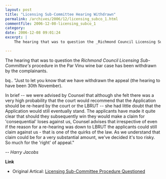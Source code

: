 ```yaml
---
layout: post
title: "Licensing Sub-Committee Hearing Withdrawn"
permalink: /archives/2006/12/licensing_subco_1.html
commentfile: 2006-12-08-licensing_subco_1
category: 
date: 2006-12-08 09:01:24
excerpt: |
    The hearing that was to question the _Richmond Council Licensing Sub-Committee's_ procedure in the Par Vinu wine bar case has been withdrawn by the complainants.

---
```


The hearing that was to question the *Richmond Council Licensing Sub-Committee's* procedure in the Par Vinu wine bar case has been withdrawn by the complainants.

bq.. "Just to let you know that we have withdrawn the appeal (the hearing to have been 30th November).

In brief -- we were advised by Counsel that although she felt there was a very high probability that the court would recommend that the Application should be re-heard by the court or the LBRUT -- she had little doubt that the Application would still eventually stand. The applicants have made it quite clear that should they subsequently win they would make a claim for 'consequential' loses against us, Counsel advises that irrespective of even if the reason for a re-hearing was down to LBRUT the applicants could still claim against us - that is one of the quirks of the law. As we understand that claim could be for a very substantial amount, we've decided it's too risky. So much for the 'right' of appeal."

<em>-- Harry Jacobs</em>

**Link**

-   Original Artical: [Licensing Sub-Committee Procedure Questioned](https://stmargarets.london/archives/2006/11/licensing_subco.html)
